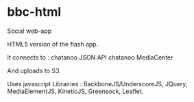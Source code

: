 # bbc-html

Social web-app

HTML5 version of the flash app.

It connects to :
    chatanoo JSON API
    chatanoo MediaCenter

And uploads to S3.

Uses javascript Librairies : BackboneJS/UnderscoreJS, JQuery, MediaElementJS, KineticJS, Greensock, Leaflet.
